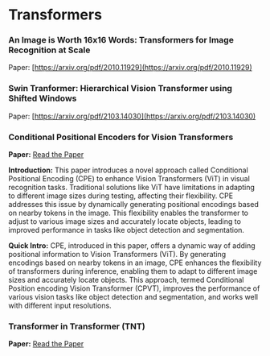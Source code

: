 # Transformers

### An Image is Worth 16x16 Words: Transformers for Image Recognition at Scale
Paper: [https://arxiv.org/pdf/2010.11929](https://arxiv.org/pdf/2010.11929)

### Swin Tranformer:  Hierarchical Vision Transformer using Shifted Windows
Paper: [https://arxiv.org/pdf/2103.14030](https://arxiv.org/pdf/2103.14030)

### Conditional Positional Encoders for Vision Transformers

**Paper:** [Read the Paper](https://arxiv.org/pdf/2102.10882)

**Introduction:**
This paper introduces a novel approach called Conditional Positional Encoding (CPE) to enhance Vision Transformers (ViT) in visual recognition tasks. Traditional solutions like ViT have limitations in adapting to different image sizes during testing, affecting their flexibility. CPE addresses this issue by dynamically generating positional encodings based on nearby tokens in the image. This flexibility enables the transformer to adjust to various image sizes and accurately locate objects, leading to improved performance in tasks like object detection and segmentation.

**Quick Intro:**
CPE, introduced in this paper, offers a dynamic way of adding positional information to Vision Transformers (ViT). By generating encodings based on nearby tokens in an image, CPE enhances the flexibility of transformers during inference, enabling them to adapt to different image sizes and accurately locate objects. This approach, termed Conditional Position encoding Vision Transformer (CPVT), improves the performance of various vision tasks like object detection and segmentation, and works well with different input resolutions.


### Transformer in Transformer (TNT)
**Paper:** [Read the Paper](https://arxiv.org/pdf/2103.00112)
